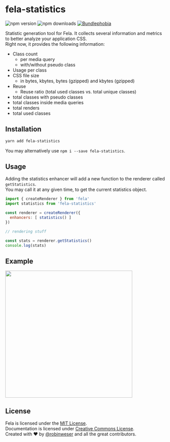 # fela-statistics

<img alt="npm version" src="https://badge.fury.io/js/fela-statistics.svg"> <img alt="npm downloads" src="https://img.shields.io/npm/dm/fela-statistics.svg"> <a href="https://bundlephobia.com/result?p=fela-statistics@latest"><img alt="Bundlephobia" src="https://img.shields.io/bundlephobia/minzip/fela-statistics.svg"></a>

Statistic generation tool for Fela. It collects several information and metrics to better analyze your application CSS.<br>
Right now, it provides the following information:

* Class count
  * per media query
  * with/without pseudo class
* Usage per class
* CSS file size
  * in bytes, kbytes, bytes (gzipped) and kbytes (gzipped)
* Reuse
  * Reuse ratio (total used classes vs. total unique classes)
* total classes with pseudo classes
* total classes inside media queries
* total renders
* total used classes

## Installation
```sh
yarn add fela-statistics
```
You may alternatively use `npm i --save fela-statistics`.


## Usage
Adding the statistics enhancer will add a new function to the renderer called `getStatistics`.<br>
You may call it at any given time, to get the current statistics object.

```javascript
import { createRenderer } from 'fela'
import statistics from 'fela-statistics'

const renderer = createRenderer({
  enhancers: [ statistics() ]
})

// rendering stuff

const stats = renderer.getStatistics()
console.log(stats)
```

## Example
<img width="400" src="preview.png">

## License
Fela is licensed under the [MIT License](http://opensource.org/licenses/MIT).<br>
Documentation is licensed under [Creative Commons License](http://creativecommons.org/licenses/by/4.0/).<br>
Created with ♥ by [@robinweser](http://weser.io) and all the great contributors.
